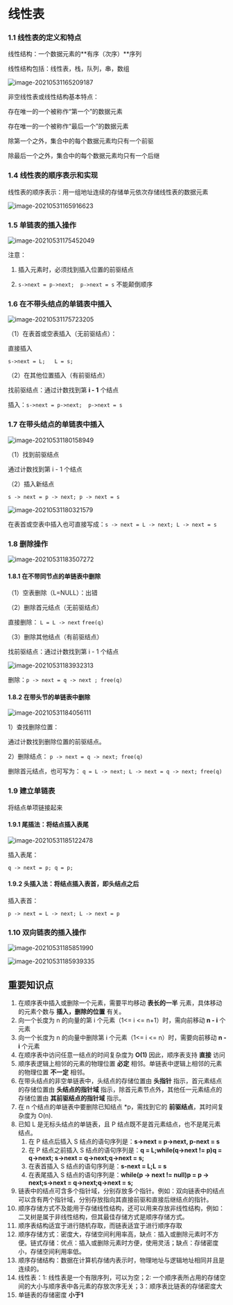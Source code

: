 # 线性表

### 1.1 线性表的定义和特点

线性结构：一个数据元素的**有序（次序）**序列

线性结构包括：线性表，栈，队列，串，数组

![image-20210531165209187](C:\Users\李祥鸿\AppData\Roaming\Typora\typora-user-images\image-20210531165209187.png)

非空线性表或线性结构基本特点：

存在唯一的一个被称作“第一个”的数据元素

存在唯一的一个被称作“最后一个”的数据元素

除第一个之外，集合中的每个数据元素均只有一个前驱

除最后一个之外，集合中的每个数据元素均只有一个后继





### 1.4 线性表的顺序表示和实现

线性表的顺序表示：用一组地址连续的存储单元依次存储线性表的数据元素

![image-20210531165916623](C:\Users\李祥鸿\AppData\Roaming\Typora\typora-user-images\image-20210531165916623.png)



### 1.5 单链表的插入操作

![image-20210531175452049](C:\Users\李祥鸿\AppData\Roaming\Typora\typora-user-images\image-20210531175452049.png)

注意：

1. 插入元素时，必须找到插入位置的前驱结点

2. `s->next = p->next;	p->next = s` 不能颠倒顺序



### 1.6 在不带头结点的单链表中插入

![image-20210531175723205](C:\Users\李祥鸿\AppData\Roaming\Typora\typora-user-images\image-20210531175723205.png)

（1）在表首或空表插入（无前驱结点）：

直接插入

`s->next = L;	L = s;`

（2）在其他位置插入（有前驱结点）

找前驱结点：通过计数找到第 **i - 1** 个结点

插入：`s->next = p->next;	p->next = s`



### 1.7 在带头结点的单链表中插入

![image-20210531180158949](C:\Users\李祥鸿\AppData\Roaming\Typora\typora-user-images\image-20210531180158949.png)

（1）找到前驱结点

通过计数找到第 i - 1 个结点

（2）插入新结点

`s -> next = p -> next;	p -> next = s`

![image-20210531180321579](C:\Users\李祥鸿\AppData\Roaming\Typora\typora-user-images\image-20210531180321579.png)

在表首或空表中插入也可直接写成：`s -> next = L -> next;	L -> next = s`





### 1.8 删除操作

![image-20210531183507272](C:\Users\李祥鸿\AppData\Roaming\Typora\typora-user-images\image-20210531183507272.png)



#### 1.8.1 在不带同节点的单链表中删除

（1）空表删除（L=NULL）：出错

（2）删除首元结点（无前驱结点）

直接删除： `L = L -> next`  `free(q)`

（3）删除其他结点（有前驱结点）

找前驱结点：通过计数找到第 i - 1 个结点

![image-20210531183932313](C:\Users\李祥鸿\AppData\Roaming\Typora\typora-user-images\image-20210531183932313.png)

删除：`p -> next = q -> next ; free(q)`

#### 1.8.2 在带头节的单链表中删除

![image-20210531184056111](C:\Users\李祥鸿\AppData\Roaming\Typora\typora-user-images\image-20210531184056111.png)

1）查找删除位置：

通过计数找到删除位置的前驱结点。

2）删除结点： `p -> next = q -> next; free(q)`

删除首元结点，也可写为： `q = L -> next; L -> next = q -> next; free(q)`



### 1.9 建立单链表

将结点单项链接起来

#### 1.9.1 尾插法：将结点插入表尾

![image-20210531185122478](C:\Users\李祥鸿\AppData\Roaming\Typora\typora-user-images\image-20210531185122478.png)

插入表尾：

`q -> next = p;	q = p;`



#### 1.9.2 头插入法：将结点插入表首，即头结点之后

插入表首：

`p -> next = L -> next; L -> next = p`



### 1.10 双向链表的插入操作

![image-20210531185851990](C:\Users\李祥鸿\AppData\Roaming\Typora\typora-user-images\image-20210531185851990.png)

![image-20210531185939335](C:\Users\李祥鸿\AppData\Roaming\Typora\typora-user-images\image-20210531185939335.png)





## 重要知识点

1. 在顺序表中插入或删除一个元素，需要平均移动 **表长的一半** 元素，具体移动的元素个数与 **插入，删除的位置** 有关。
2. 向一个长度为 n 的向量的第 i 个元素（1<= i <= n+1）时，需向前移动 **n - i** 个元素
3. 向一个长度为 n 的向量中删除第 i 个元素（1<= i <= n）时，需要向前移动 **n - i** 个元素
4. 在顺序表中访问任意一结点的时间复杂度为 **O(1)** 因此，顺序表支持 **直接** 访问 
5. 顺序表逻辑上相邻的元素的物理位置 **必定** 相邻。单链表中逻辑上相邻的元素的物理位置 **不一定** 相邻。
6. 在带头结点的非空单链表中，头结点的存储位置由 **头指针** 指示，首元素结点的存储位置由 **头结点的指针域** 指示，除首元素节点外，其他任一元素结点的存储位置由 **其前驱结点的指针域** 指示。
7. 在 n 个结点的单链表中要删除已知结点 *p，需找到它的 **前驱结点**，其时间复杂度为 O(n).
8. 已知 L 是无标头结点的单链表，且 P 结点既不是首元素结点，也不是尾元素结点。
   1. 在 P 结点后插入 S 结点的语句序列是：**s->next = p->next, p-next = s**
   2. 在 P 结点之前插入 S 结点的语句序列是：**q = L;while(q->next != p)q = q->next; s->next = q->next;q->next = s;**
   3. 在表首插入 S 结点的语句序列是：**s-next = L;L = s**
   4. 在表尾插入 S 结点的语句序列是：**while(p -> next != null)p = p -> next;s->next = q->next;q->next = s;**
9. 链表中的结点可含多个指针域，分别存放多个指针。例如：双向链表中的结点可以含有两个指针域，分别存放指向其直接前驱和直接后继结点的指针。
10. 顺序存储方式不及能用于存储线性结构，还可以用来存放非线性结构，例如：二叉树是属于非线性结构，但其最佳存储方式是顺序存储方式。
11. 顺序表结构适宜于进行随机存取，而链表适宜于进行顺序存取
12. 顺序存储方式：密度大，存储空间利用率高，缺点：插入或删除元素时不方便。链式存储：优点：插入或删除元素时方便，使用灵活；缺点：存储密度小，存储空间利用率低。
13. 顺序存储结构：数据在计算机存储内表示时，物理地址与逻辑地址相同并且是连续的。
14. 线性表：1: 线性表是一个有限序列，可以为空；2: 一个顺序表所占用的存储空间的大小与顺序表中各元素的存放次序无关；3：顺序表比链表的存储密度大
15. 单链表的存储密度 **小于1**









 

